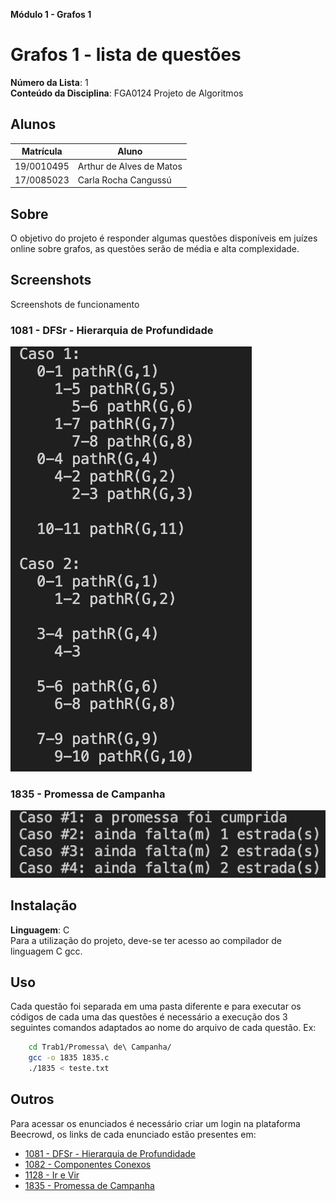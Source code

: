 **Módulo 1 - Grafos 1** 

# Grafos 1 - lista de questões

**Número da Lista**: 1<br>
**Conteúdo da Disciplina**: FGA0124 Projeto de Algoritmos<br>

## Alunos
|Matrícula | Aluno |
| -- | -- |
| 19/0010495  |  Arthur de Alves de Matos |
| 17/0085023  |  Carla Rocha Cangussú |

## Sobre 
O objetivo do projeto é responder algumas questões disponíveis em juízes online sobre grafos, as questões serão de média e alta complexidade.

## Screenshots
Screenshots de funcionamento

### 1081 - DFSr - Hierarquia de Profundidade
![1081](/Trab1/screenshots/DFSR.png)

### 1835 - Promessa de Campanha
![1835](/Trab1/screenshots/promessas.png)

## Instalação 
**Linguagem**: C<br>
Para a utilização do projeto, deve-se ter acesso ao compilador de linguagem C gcc.

## Uso 
Cada questão foi separada em uma pasta diferente e para executar os códigos de cada uma das questões é necessário a execução dos 3 seguintes comandos adaptados ao nome do arquivo de cada questão. Ex:

```sh
    cd Trab1/Promessa\ de\ Campanha/
    gcc -o 1835 1835.c
    ./1835 < teste.txt
```

## Outros 
Para acessar os enunciados é necessário criar um login na plataforma Beecrowd, os links de cada enunciado estão presentes em:

- [1081 - DFSr - Hierarquia de Profundidade](https://judge.beecrowd.com/pt/problems/view/1081)
- [1082 - Componentes Conexos](https://judge.beecrowd.com/pt/problems/view/1082)
- [1128 - Ir e Vir](https://judge.beecrowd.com/pt/problems/view/1128)
- [1835 - Promessa de Campanha](https://judge.beecrowd.com/pt/problems/view/1835)
